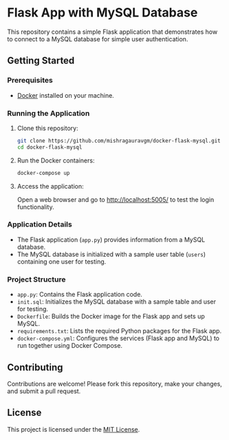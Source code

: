 # Flask App with MySQL Database

This repository contains a simple Flask application that demonstrates how to connect to a MySQL database for simple user authentication.

## Getting Started

### Prerequisites

- [Docker](https://www.docker.com/) installed on your machine.

### Running the Application

1. Clone this repository:

    ```bash
    git clone https://github.com/mishragauravgm/docker-flask-mysql.git
    cd docker-flask-mysql
    ```

2. Run the Docker containers:

    ```bash
    docker-compose up
    ```

3. Access the application:

    Open a web browser and go to [http://localhost:5005/](http://localhost:5005) to test the login functionality.

### Application Details

- The Flask application (`app.py`) provides information from a MySQL database.
- The MySQL database is initialized with a sample user table (`users`) containing one user for testing.

### Project Structure

- `app.py`: Contains the Flask application code.
- `init.sql`: Initializes the MySQL database with a sample table and user for testing.
- `Dockerfile`: Builds the Docker image for the Flask app and sets up MySQL.
- `requirements.txt`: Lists the required Python packages for the Flask app.
- `docker-compose.yml`: Configures the services (Flask app and MySQL) to run together using Docker Compose.

## Contributing

Contributions are welcome! Please fork this repository, make your changes, and submit a pull request.

## License

This project is licensed under the [MIT License](LICENSE).
